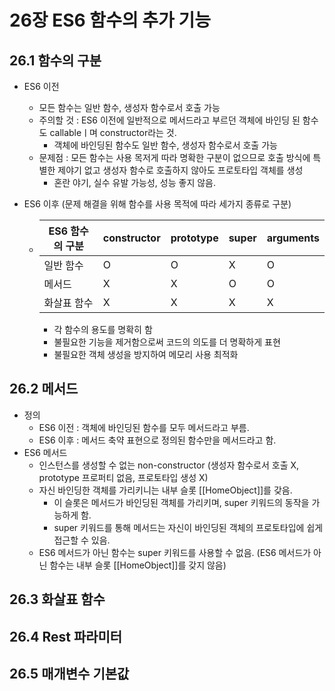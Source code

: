 # 26장 ES6 함수의 추가 기능

## 26.1 함수의 구분
- ES6 이전
  - 모든 함수는 일반 함수, 생성자 함수로서 호출 가능
  - 주의할 것 : ES6 이전에 일반적으로 메서드라고 부르던 객체에 바인딩 된 함수도 callableㅣ며 constructor라는 것.
    - 객체에 바인딩된 함수도 일반 함수, 생성자 함수로서 호출 가능
  - 문제점 : 모든 함수는 사용 목저게 따라 명확한 구분이 없으므로 호출 방식에 특별한 제야기 없고 생성자 함수로 호출하지 않아도 프로토타입 객체를 생성
    - 혼란 야기, 실수 유발 가능성, 성능 좋지 않음.
- ES6 이후 (문제 해결을 위해 함수를 사용 목적에 따라 세가지 종류로 구분)

  - |ES6 함수의 구분	| constructor |	prototype|	super | arguments |
    |-----|------|------|-------|-----|
    |일반 함수	|O	|O	|X	|O|
    |메서드	|X	|X	|O	|O|
    |화살표 함수|	X|	X|	X|	X|
    - 각 함수의 용도를 명확히 함
    - 불필요한 기능을 제거함으로써 코드의 의도를 더 명확하게 표현
    - 불필요한 객체 생성을 방지하여 메모리 사용 최적화

## 26.2 메서드
- 정의
  - ES6 이전 : 객체에 바인딩된 함수를 모두 메서드라고 부름.
  - ES6 이후 : 메서드 축약 표현으로 정의된 함수만을 메서드라고 함.
- ES6 메서드
  - 인스턴스를 생성할 수 없는 non-constructor (생성자 함수로서 호출 X, prototype 프로퍼티 없음, 프로토타입 생성 X)
  - 자신 바인딩한 객체를 가리키니는 내부 슬롯 [[HomeObject]]를 갖음.
    -  이 슬롯은 메서드가 바인딩된 객체를 가리키며, super 키워드의 동작을 가능하게 함.
    -  super 키워드를 통해 메서드는 자신이 바인딩된 객체의 프로토타입에 쉽게 접근할 수 있음.
  - ES6 메서드가 아닌 함수는 super 키워드를 사용할 수 없음. (ES6 메서드가 아닌 함수는 내부 슬롯 [[HomeObject]]를 갖지 않음)

## 26.3 화살표 함수


## 26.4 Rest 파라미터
## 26.5 매개변수 기본값
